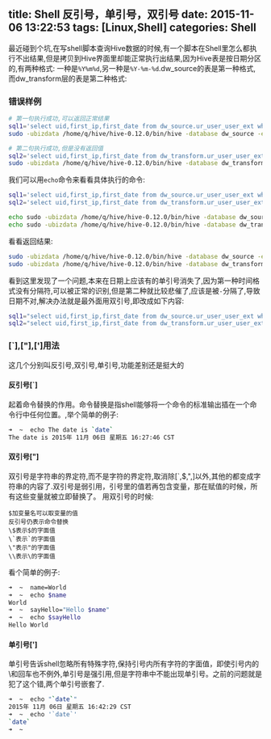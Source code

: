 title: Shell 反引号，单引号，双引号
date: 2015-11-06 13:22:53
tags: [Linux,Shell]
categories: Shell 
---
最近碰到个坑,在写shell脚本查询Hive数据的时候,有一个脚本在Shell里怎么都执行不出结果,但是拷贝到Hive界面里却能正常执行出结果,因为Hive表是按日期分区的,有两种格式:
一种是`%Y%m%d`,另一种是`%Y-%m-%d`.dw_source的表是第一种格式,而dw_transform层的表是第二种格式:
### 错误样例
```bash
# 第一句执行成功,可以返回正常结果
sql1='select uid,first_ip,first_date from dw_source.ur_user_user_ext where dt='20151104';'
sudo -ubizdata /home/q/hive/hive-0.12.0/bin/hive -database dw_source -e "$sql1" > source.txt

# 第二句执行成功,但是没有返回值
sql2='select uid,first_ip,first_date from dw_transform.ur_user_user_ext where dt='2015-11-04';'
sudo -ubizdata /home/q/hive/hive-0.12.0/bin/hive -database dw_transform -e "$sql2" > transform.txt
```
我们可以用`echo`命令来看看具体执行的命令:
```bash
sql1='select uid,first_ip,first_date from dw_source.ur_user_user_ext where dt='20151104';'
sql2='select uid,first_ip,first_date from dw_transform.ur_user_user_ext where dt='2015-11-04';'

echo sudo -ubizdata /home/q/hive/hive-0.12.0/bin/hive -database dw_source -e "$sql1"
echo sudo -ubizdata /home/q/hive/hive-0.12.0/bin/hive -database dw_transform -e "$sql2"
```
看看返回结果:
```bash
sudo -ubizdata /home/q/hive/hive-0.12.0/bin/hive -database dw_source -e select uid,first_ip,first_date from dw_source.ur_user_user_ext where dt=20151104;
sudo -ubizdata /home/q/hive/hive-0.12.0/bin/hive -database dw_transform -e select uid,first_ip,first_date from dw_transform.ur_user_user_ext where dt=2015-11-04;
```
看到这里发现了一个问题,本来在日期上应该有的单引号消失了,因为第一种时间格式没有分隔符,可以被正常的识别,但是第二种就比较悲催了,应该是被`-`分隔了,导致日期不对,解决办法就是最外面用双引号,即改成如下内容:
```bash
sql1="select uid,first_ip,first_date from dw_source.ur_user_user_ext where dt='20151104';"
sql2="select uid,first_ip,first_date from dw_transform.ur_user_user_ext where dt='2015-11-04';"
```
### [`],["],[']用法
这几个分别叫反引号,双引号,单引号,功能差别还是挺大的

#### 反引号[`]
起着命令替换的作用。命令替换是指shell能够将一个命令的标准输出插在一个命令行中任何位置。,举个简单的例子:
```bash
➜  ~  echo The date is `date`
The date is 2015年 11月 06日 星期五 16:27:46 CST
```

#### 双引号["]
双引号是字符串的界定符,而不是字符的界定符,取消除[\`,$,",]以外,其他的都变成字符串的内容了.双引号是弱引用，引号里的值若再包含变量，那在赋值的时候，所有这些变量就被立即替换了。
用双引号的时候:
```
$加变量名可以取变量的值
反引号仍表示命令替换
\$表示$的字面值
\`表示`的字面值
\"表示"的字面值
\\表示\的字面值
```
看个简单的例子:
```bash
➜  ~  name=World
➜  ~  echo $name
World
➜  ~  sayHello="Hello $name"
➜  ~  echo $sayHello
Hello World
```

#### 单引号[']
单引号告诉shell忽略所有特殊字符,保持引号内所有字符的字面值，即使引号内的\和回车也不例外,单引号是强引用,但是字符串中不能出现单引号。之前的问题就是犯了这个错,两个单引号嵌套了.
```bash
➜  ~  echo "`date`"
2015年 11月 06日 星期五 16:42:29 CST
➜  ~  echo '`date`'
`date`
➜  ~  
```
